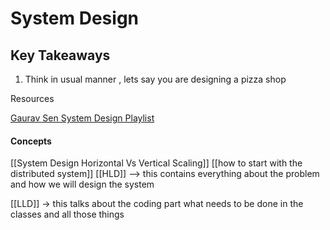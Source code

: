 # System Design

##  Key Takeaways
1. Think in usual manner , lets say you are designing a pizza shop 

Resources

[Gaurav Sen System Design Playlist](https://www.youtube.com/watch?v=xpDnVSmNFX0&list=PLMCXHnjXnTnvo6alSjVkgxV-VH6EPyvoX&index=1)


####  Concepts

[[System Design  Horizontal Vs Vertical Scaling]]
[[how to start with the distributed system]]
[[HLD]] --> this contains everything about the problem and how we will design the system

[[LLD]]  -> this talks about the coding part what needs to be done in the classes and all those things
